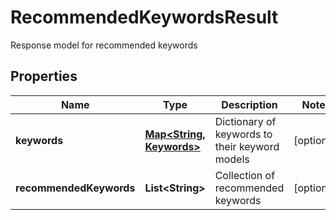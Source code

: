 

# RecommendedKeywordsResult

Response model for recommended keywords

## Properties

| Name | Type | Description | Notes |
|------------ | ------------- | ------------- | -------------|
|**keywords** | [**Map&lt;String, Keywords&gt;**](Keywords.md) | Dictionary of keywords to their keyword models |  [optional] |
|**recommendedKeywords** | **List&lt;String&gt;** | Collection of recommended keywords |  [optional] |




